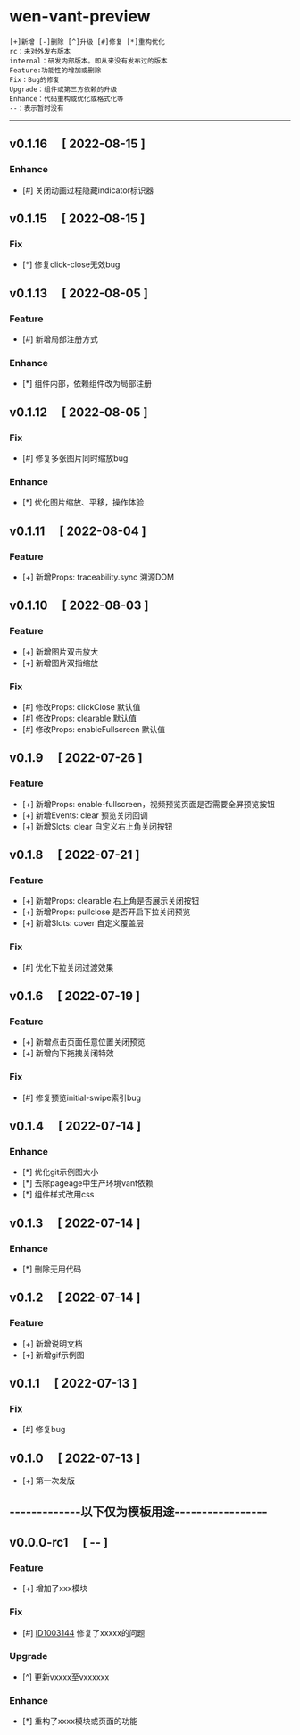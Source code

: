# wen-vant-preview
```
[+]新增 [-]删除 [^]升级 [#]修复 [*]重构优化
rc：未对外发布版本
internal：研发内部版本。即从来没有发布过的版本
Feature:功能性的增加或删除
Fix：Bug的修复
Upgrade：组件或第三方依赖的升级
Enhance：代码重构或优化或格式化等
--：表示暂时没有
```
---

## v0.1.16 &emsp;[ 2022-08-15 ]

### Enhance
- [#] 关闭动画过程隐藏indicator标识器


## v0.1.15 &emsp;[ 2022-08-15 ]

### Fix
- [*] 修复click-close无效bug


## v0.1.13 &emsp;[ 2022-08-05 ]

### Feature
- [#] 新增局部注册方式
### Enhance
- [*] 组件内部，依赖组件改为局部注册


## v0.1.12 &emsp;[ 2022-08-05 ]

### Fix
- [#] 修复多张图片同时缩放bug

### Enhance
- [*] 优化图片缩放、平移，操作体验


## v0.1.11 &emsp;[ 2022-08-04 ]

### Feature
- [+] 新增Props: traceability.sync 溯源DOM


## v0.1.10 &emsp;[ 2022-08-03 ]

### Feature
- [+] 新增图片双击放大
- [+] 新增图片双指缩放

### Fix
- [#] 修改Props: clickClose 默认值
- [#] 修改Props: clearable 默认值
- [#] 修改Props: enableFullscreen 默认值


## v0.1.9 &emsp;[ 2022-07-26 ]

### Feature
- [+] 新增Props: enable-fullscreen，视频预览页面是否需要全屏预览按钮
- [+] 新增Events: clear 预览关闭回调
- [+] 新增Slots: clear 自定义右上角关闭按钮


## v0.1.8 &emsp;[ 2022-07-21 ]

### Feature
- [+] 新增Props: clearable 右上角是否展示关闭按钮
- [+] 新增Props: pullclose 是否开启下拉关闭预览
- [+] 新增Slots: cover 自定义覆盖层

### Fix
- [#] 优化下拉关闭过渡效果


## v0.1.6 &emsp;[ 2022-07-19 ]

### Feature
- [+] 新增点击页面任意位置关闭预览
- [+] 新增向下拖拽关闭特效

### Fix
- [#] 修复预览initial-swipe索引bug


## v0.1.4 &emsp;[ 2022-07-14 ]

### Enhance
- [*] 优化git示例图大小
- [*] 去除pageage中生产环境vant依赖
- [*] 组件样式改用css


## v0.1.3 &emsp;[ 2022-07-14 ]

### Enhance
- [*] 删除无用代码


## v0.1.2 &emsp;[ 2022-07-14 ]

### Feature
- [+] 新增说明文档
- [+] 新增gif示例图


## v0.1.1 &emsp;[ 2022-07-13 ]

### Fix
- [#] 修复bug


## v0.1.0 &emsp;[ 2022-07-13 ]

- [+] 第一次发版





## -------------以下仅为模板用途-----------------
## v0.0.0-rc1 &emsp;[ -- ]

### Feature
- [+] 增加了xxx模块

### Fix
- [#] [ID1003144](https://www.xxxx.com) 修复了xxxxx的问题

### Upgrade
- [\^] 更新vxxxx至vxxxxxx

### Enhance
- [*] 重构了xxxx模块或页面的功能